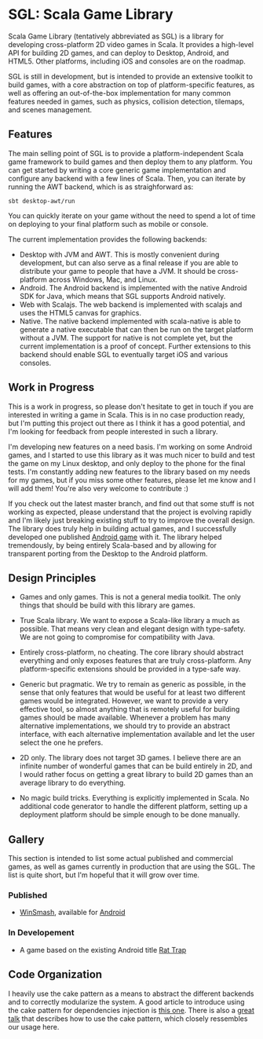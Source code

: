 # SGL: Scala Game Library

Scala Game Library (tentatively abbreviated as SGL) is a library for developing
cross-platform 2D video games in Scala. It provides a high-level API for
building 2D games, and can deploy to Desktop, Android, and HTML5. Other platforms,
including iOS and consoles are on the roadmap.

SGL is still in development, but is intended to provide an extensive toolkit to
build games, with a core abstraction on top of platform-specific features, as
well as offering an out-of-the-box implementation for many common features
needed in games, such as physics, collision detection, tilemaps, and scenes
management.

## Features

The main selling point of SGL is to provide a platform-independent Scala game framework
to build games and then deploy them to any platform. You can get started by writing
a core generic game implementation and configure any backend with a few lines of Scala.
Then, you can iterate by running the AWT backend, which is as straighforward as:

    sbt desktop-awt/run

You can quickly iterate on your game without the need to spend a lot of time on
deploying to your final platform such as mobile or console.

The current implementation provides the following backends:

  * Desktop with JVM and AWT. This is mostly convenient during development, but can
  also serve as a final release if you are able to distribute your game to people
  that have a JVM. It should be cross-platform across Windows, Mac, and Linux.
  * Android. The Android backend is implemented with the native Android SDK for
  Java, which means that SGL supports Android natively.
  * Web with Scalajs. The web backend is implemented with scalajs and uses the
  HTML5 canvas for graphics.
  * Native. The native backend implemented with scala-native is able to generate
  a native executable that can then be run on the target platform without a JVM.
  The support for native is not complete yet, but the current implementation is
  a proof of concept. Further extensions to this backend should enable SGL to
  eventually target iOS and various consoles.

## Work in Progress

This is a work in progress, so please don't hesitate to get in touch if you are
interested in writing a game in Scala.  This is in no case production ready,
but I'm putting this project out there as I think it has a good potential, and
I'm looking for feedback from people interested in such a library.

I'm developing new features on a need basis. I'm working on some Android games,
and I started to use this library as it was much nicer to build and test the
game on my Linux desktop, and only deploy to the phone for the final tests. I'm
constantly adding new features to the library based on my needs for my games,
but if you miss some other features, please let me know and I will add them!
You're also very welcome to contribute :)

If you check out the latest master branch, and find out that some stuff is not working
as expected, please understand that the project is evolving rapidly and I'm
likely just breaking existing stuff to try to improve the overall design. The
library does truly help in building actual games, and I successfully developed
one published [Android
game](https://play.google.com/store/apps/details?id=com.regblanc.winsmash) with
it. The library helped tremendously, by being entirely Scala-based and by
allowing for transparent porting from the Desktop to the Android platform.

## Design Principles

* Games and only games. This is not a general media toolkit. The only things that
should be build with this library are games.

* True Scala library. We want to expose a Scala-like library a much as possible. That means
very clean and elegant design with type-safety. We are not going to compromise for compatibility
with Java.

* Entirely cross-platform, no cheating. The core library should abstract everything and only
exposes features that are truly cross-platform. Any platform-specific extensions should be
provided in a type-safe way.

* Generic but pragmatic. We try to remain as generic as possible, in the sense
that only features that would be useful for at least two different games
would be integrated. However, we want to provide a very effective tool, so
almost anything that is remotely useful for building games should be made
available. Whenever a problem has many alternative implementations, we should
try to provide an abstract interface, with each alternative implementation
available and let the user select the one he prefers.

* 2D only. The library does not target 3D games. I believe there are an infinite
number of wonderful games that can be build entirely in 2D, and I would rather focus
on getting a great library to build 2D games than an average library to do everything.

* No magic build tricks. Everything is explicitly implemented in Scala. No additional
code generator to handle the different platform, setting up a deployment platform should
be simple enough to be done manually.

## Gallery

This section is intended to list some actual published and commercial games, as
well as games currently in production that are using the SGL. The list is quite
short, but I'm hopeful that it will grow over time.

### Published

* [WinSmash](http://regblanc.com/games/winsmash/), available for
[Android](https://play.google.com/store/apps/details?id=com.regblanc.winsmash)

### In Developement

* A game based on the existing Android title
[Rat Trap](https://play.google.com/store/apps/details?id=com.regblanc.rattrap)

## Code Organization

I heavily use the cake pattern as a means to abstract the different backends and
to correctly modularize the system. A good article to introduce using the cake pattern
for dependencies injection is
[this one](http://jonasboner.com/real-world-scala-dependency-injection-di/).
There is also a [great talk](https://www.youtube.com/watch?v=yLbdw06tKPQ) that describes
how to use the cake pattern, which closely ressembles our usage here.
